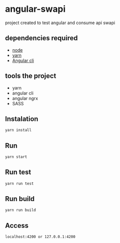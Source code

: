 # angular-swapi
project created to test angular and consume api swapi 

## dependencies required
* [node](https://nodejs.org/en/)
* [yarn](https://yarnpkg.com/en/docs/install#debian-stable)
* [Angular cli](https://cli.angular.io/)

## tools the project

* yarn
* angular cli
* angular ngrx
* SASS

## Instalation
```bash
yarn install
```

## Run
```bash
yarn start
```

## Run test
```bash
yarn run test
```

## Run build
```bash
yarn run build
```

## Access 
```bash 
localhost:4200 or 127.0.0.1:4200
```